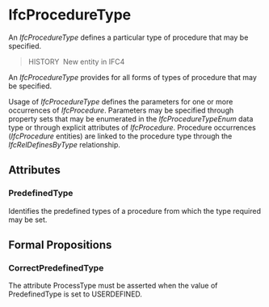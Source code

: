 # IfcProcedureType

An _IfcProcedureType_ defines a particular type of procedure that may be specified.

> HISTORY&nbsp; New entity in IFC4

An _IfcProcedureType_ provides for all forms of types of procedure that may be specified.

Usage of _IfcProcedureType_ defines the parameters for one or more occurrences of _IfcProcedure_. Parameters may be specified through property sets that may be enumerated in the _IfcProcedureTypeEnum_ data type or through explicit attributes of _IfcProcedure_. Procedure occurrences (_IfcProcedure_ entities) are linked to the procedure type through the _IfcRelDefinesByType_ relationship.

## Attributes

### PredefinedType
Identifies the predefined types of a procedure from which 
    the type required may be set.

## Formal Propositions

### CorrectPredefinedType
The attribute ProcessType must be asserted when the value of PredefinedType is set to USERDEFINED.
